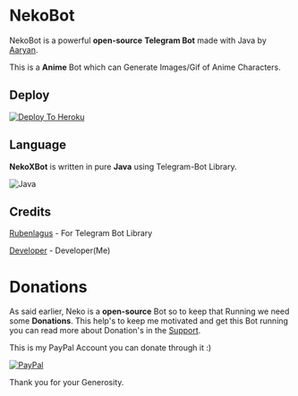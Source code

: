 # NekoBot
  NekoBot is a powerful **open-source** __Telegram Bot__ made with Java by [Aaryan](https://t.me/aryan1403).

  This is a **Anime** Bot which can Generate Images/Gif of Anime Characters.
  
## Deploy
   [![Deploy To Heroku](https://www.herokucdn.com/deploy/button.svg)](https://heroku.com/deploy?template=https://github.com/aryan1403/NekoXBot/)

## Language 
  __NekoXBot__ is written in pure **Java** using Telegram-Bot Library.

  ![Java](https://img.shields.io/badge/Java-ED8B00?style=for-the-badge&logo=java&logoColor=white)

## Credits
  [Rubenlagus](https://github.com/rubenlagus/) - For Telegram Bot Library
  
  [Developer](https://github.com/aryan1403/) - Developer(Me)

# Donations
  As said earlier, Neko is a **open-source** Bot so to keep that Running we need some __Donations__. This help's to keep me motivated and get this Bot running you can read more about Donation's in the [Support](https://t.me/HellionBotSupport).

  This is my PayPal Account you can donate through it :)

  [![PayPal](https://img.shields.io/badge/PayPal-00457C?style=for-the-badge&logo=paypal&logoColor=white])](https://paypal.me/surinderkumar1492?locale.x=en_GB)

  Thank you for your Generosity.